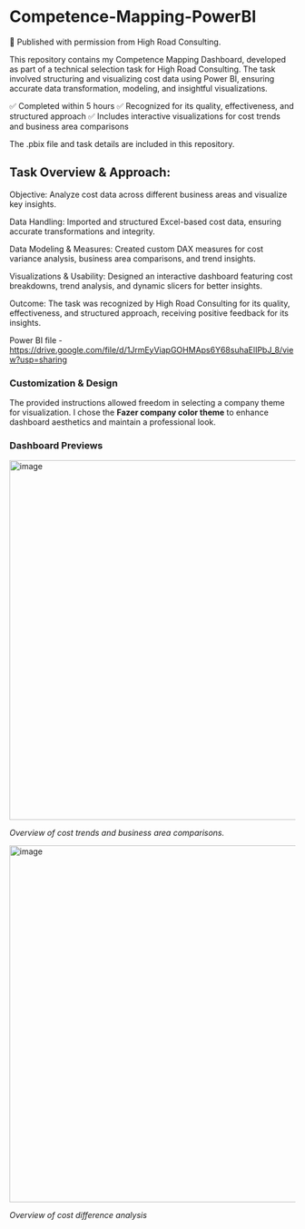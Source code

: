 # Competence-Mapping-PowerBI

📌 Published with permission from High Road Consulting. 

This repository contains my Competence Mapping Dashboard, developed as part of a technical selection task for High Road Consulting. The task involved structuring and visualizing cost data using Power BI, ensuring accurate data transformation, modeling, and insightful visualizations.

✅ Completed within 5 hours
✅ Recognized for its quality, effectiveness, and structured approach
✅ Includes interactive visualizations for cost trends and business area comparisons

The .pbix file and task details are included in this repository.

## Task Overview & Approach:
Objective: Analyze cost data across different business areas and visualize key insights.

Data Handling: Imported and structured Excel-based cost data, ensuring accurate transformations and integrity.

Data Modeling & Measures: Created custom DAX measures for cost variance analysis, business area comparisons, and trend insights.

Visualizations & Usability: Designed an interactive dashboard featuring cost breakdowns, trend analysis, and dynamic slicers for better insights.

Outcome: The task was recognized by High Road Consulting for its quality, effectiveness, and structured approach, receiving positive feedback for its insights.

Power BI file - https://drive.google.com/file/d/1JrmEyViapGOHMAps6Y68suhaElIPbJ_8/view?usp=sharing

### **Customization & Design**  
The provided instructions allowed freedom in selecting a company theme for visualization. I chose the **Fazer company color theme** to enhance dashboard aesthetics and maintain a professional look.

### **Dashboard Previews**  

<img width="634" alt="image" src="https://github.com/user-attachments/assets/efa8c844-ed14-434b-8891-71a62457ce3f" />

*Overview of cost trends and business area comparisons.* 


<img width="629" alt="image" src="https://github.com/user-attachments/assets/0ee98f37-60b6-4651-821a-ef507ca191aa" />

*Overview of cost difference analysis*


